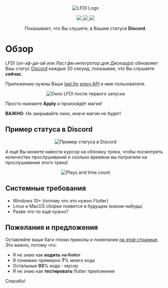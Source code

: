 <div align='center'>
  <img src="https://imgur.com/Nm4OzW0.png" alt="LFDI Logo"/>
</div>

<p align='center'>
  <a title="Сделано с Fluent Design" href="https://github.com/bdlukaa/fluent_ui">
    <img src="https://img.shields.io/badge/fluent-design-blue?style=flat-square&color=7A7574&labelColor=0078D7"/>
  </a>
  <a title="Накодено на Flutter с любовью 💖" href="https://flutter.dev">
    <img src="https://img.shields.io/badge/flutter-v2.10.5-blue">
  </a>
  <a title="Спасибо тебе, Dart, что ты есть!" href="https://dart.dev">
    <img src="https://img.shields.io/badge/dart-v2.16.2-blue">
  </a>  
</p>

<p align='center'>
Показывает, что Вы слушете, в Вашем статусе <b>Discord</b>.
<p>

# Обзор
LFDI (*эл-эф-ди-ай* или *Ласт.фм интегратор для Дискорда*) обновляет Ваш статус [Discord][Discord] каждые 30 секунд, показывая, что Вы слушаете **сейчас**.

Приложению нужны Ваши [last.fm][last.fm] [ключ API][last.fm API key] и имя пользователя.

[Discord]: https://discord.com/
[last.fm]: https://last.fm/
[last.fm API key]: https://www.last.fm/api/account/create

<div align='center'>

  ![Окно LFDI после первого запуска](https://i.imgur.com/5bDW7XO.png)

</div>

Просто нажмите **Apply** и произойдёт магия!

**ВАЖНО**: Не закрывайте окно, иначе магии не будет!

## Пример статуса в Discord
<div align='center'>

  ![Пример статуса в Discord](https://i.imgur.com/G8GB9qk.png)

</div>

А ещё Вы можете навести курсор на обложку трека, чтобы посмотреть количество прослушиваний и сколько времени вы потратили на прослушивание этого трека!

<div align='center'>

  ![Plays and time count](https://i.imgur.com/NZudqLs.jpg)

</div>

## Системные требования
- Windows 10+ (потому что это нужно Flutter)
- Linux и MacOS сборки появятся в будущем (каком-нибудь)
- Разве что-то ещё нужно?

## Пожелания и предложения
Оставляйте ваши баги глюки приколы и пожелания [на этой странице][issues]. Это важно, потому что:
- Я не знаю как **кодить** ~~на flutter~~
- Я понимаю примерно **7**% моего кода
- Остальные **93**% кода - мусор
- Я не знаю как **тестировать** flutter приложения

Спасибо!

[issues]: https://github.com/tangenx/lfdi/issues
